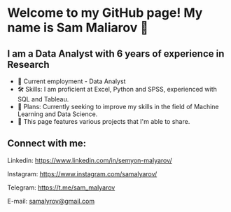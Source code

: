# Welcome to my GitHub page! My name is Sam Maliarov 👋

## I am a Data Analyst with 6 years of experience in Research
- 💬 Current employment - Data Analyst
- 🛠️ Skills: I am proficient at Excel, Python and SPSS, experienced with SQL and Tableau.
- 🤖 Plans: Currently seeking to improve my skills in the field of Machine Learning and Data Science.
- 💾 This page features various projects that I'm able to share.

## Connect with me:
Linkedin: https://www.linkedin.com/in/semyon-malyarov/

Instagram: https://www.instagram.com/samalyarov/

Telegram: https://t.me/sam_malyarov

E-mail: samalyrov@gmail.com





